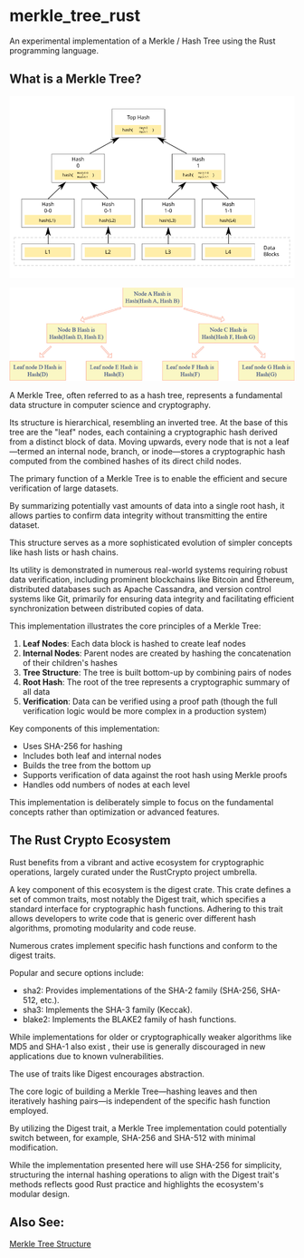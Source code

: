 # merkle_tree_rust
An experimental implementation of a Merkle / Hash Tree using the Rust programming language.

## What is a Merkle Tree?

![hash_tree.png](./images/hash_tree.png)

![merkle-tree-structure.png](./images/merkle-tree-structure.png)

A Merkle Tree, often referred to as a hash tree, represents a fundamental data structure in computer science and cryptography. 

Its structure is hierarchical, resembling an inverted tree. At the base of this tree are the "leaf" nodes, each containing a cryptographic hash derived from a distinct block of data. Moving upwards, every node that is not a leaf—termed an internal node, branch, or inode—stores a cryptographic hash computed from the combined hashes of its direct child nodes.

The primary function of a Merkle Tree is to enable the efficient and secure verification of large datasets. 

By summarizing potentially vast amounts of data into a single root hash, it allows parties to confirm data integrity without transmitting the entire dataset. 

This structure serves as a more sophisticated evolution of simpler concepts like hash lists or hash chains. 

Its utility is demonstrated in numerous real-world systems requiring robust data verification, including prominent blockchains like Bitcoin and Ethereum, distributed databases such as Apache Cassandra, and version control systems like Git, primarily for ensuring data integrity and facilitating efficient synchronization between distributed copies of data.

This implementation illustrates the core principles of a Merkle Tree:

1. **Leaf Nodes**: Each data block is hashed to create leaf nodes
2. **Internal Nodes**: Parent nodes are created by hashing the concatenation of their children's hashes
3. **Tree Structure**: The tree is built bottom-up by combining pairs of nodes
4. **Root Hash**: The root of the tree represents a cryptographic summary of all data
5. **Verification**: Data can be verified using a proof path (though the full verification logic would be more complex in a production system)

Key components of this implementation:

- Uses SHA-256 for hashing
- Includes both leaf and internal nodes
- Builds the tree from the bottom up
- Supports verification of data against the root hash using Merkle proofs
- Handles odd numbers of nodes at each level

This implementation is deliberately simple to focus on the fundamental concepts rather than optimization or advanced features. 

## The Rust Crypto Ecosystem

Rust benefits from a vibrant and active ecosystem for cryptographic operations, largely curated under the RustCrypto project umbrella. 

A key component of this ecosystem is the digest crate. This crate defines a set of common traits, most notably the Digest trait, which specifies a standard interface for cryptographic hash functions. Adhering to this trait allows developers to write code that is generic over different hash algorithms, promoting modularity and code reuse.

Numerous crates implement specific hash functions and conform to the digest traits. 

Popular and secure options include:

* sha2: Provides implementations of the SHA-2 family (SHA-256, SHA-512, etc.).
* sha3: Implements the SHA-3 family (Keccak).
* blake2: Implements the BLAKE2 family of hash functions.

While implementations for older or cryptographically weaker algorithms like MD5 and SHA-1 also exist , their use is generally discouraged in new applications due to known vulnerabilities.

The use of traits like Digest encourages abstraction. 

The core logic of building a Merkle Tree—hashing leaves and then iteratively hashing pairs—is independent of the specific hash function employed. 

By utilizing the Digest trait, a Merkle Tree implementation could potentially switch between, for example, SHA-256 and SHA-512 with minimal modification. 

While the implementation presented here will use SHA-256 for simplicity, structuring the internal hashing operations to align with the Digest trait's methods reflects good Rust practice and highlights the ecosystem's modular design.

## Also See:

[Merkle Tree Structure](https://www.researchgate.net/figure/Merkle-tree-structure_fig1_368493549)



